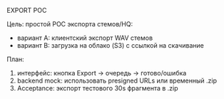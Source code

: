 EXPORT POC

Цель: простой POC экспорта стемов/HQ:
- вариант A: клиентский экспорт WAV стемов
- вариант B: загрузка на облако (S3) с ссылкой на скачивание

План:
1) интерфейс: кнопка Export -> очередь -> готово/ошибка
2) backend mock: использовать presigned URLs или временный .zip
3) Acceptance: экспорт тестового 30s фрагмента в .zip
